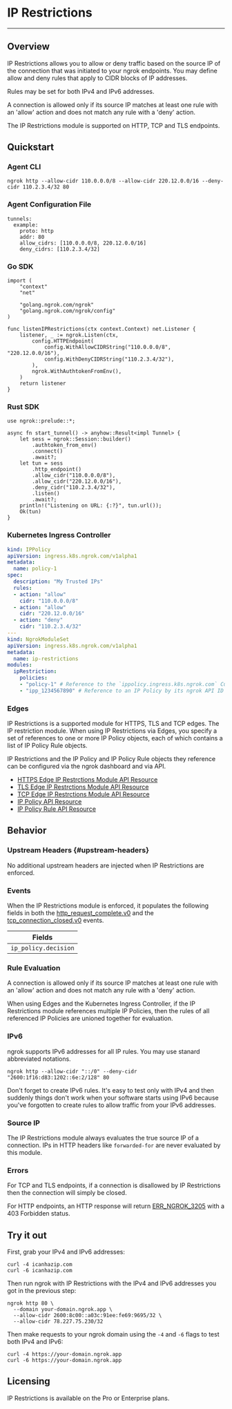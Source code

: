 # IP Restrictions
----------------

## Overview

IP Restrictions allows you to allow or deny traffic based on the source IP of
the connection that was initiated to your ngrok endpoints. You may define allow
and deny rules that apply to CIDR blocks of IP addresses.

Rules may be set for both IPv4 and IPv6 addresses.

A connection is allowed only if its source IP matches at least one rule with an
'allow' action and does not match any rule with a 'deny' action.

The IP Restrictions module is supported on HTTP, TCP and TLS endpoints.

## Quickstart

### Agent CLI

```
ngrok http --allow-cidr 110.0.0.0/8 --allow-cidr 220.12.0.0/16 --deny-cidr 110.2.3.4/32 80
```

### Agent Configuration File

```
tunnels:
  example:
    proto: http
    addr: 80
    allow_cidrs: [110.0.0.0/8, 220.12.0.0/16]
    deny_cidrs: [110.2.3.4/32]
```

### Go SDK

```
import (
	"context"
	"net"

	"golang.ngrok.com/ngrok"
	"golang.ngrok.com/ngrok/config"
)

func listenIPRestrictions(ctx context.Context) net.Listener {
	listener, _ := ngrok.Listen(ctx,
		config.HTTPEndpoint(
			config.WithAllowCIDRString("110.0.0.0/8", "220.12.0.0/16"),
			config.WithDenyCIDRString("110.2.3.4/32"),
		),
		ngrok.WithAuthtokenFromEnv(),
	)
	return listener
}
```

### Rust SDK

```
use ngrok::prelude::*;

async fn start_tunnel() -> anyhow::Result<impl Tunnel> {
    let sess = ngrok::Session::builder()
        .authtoken_from_env()
        .connect()
        .await?;
    let tun = sess
        .http_endpoint()
        .allow_cidr("110.0.0.0/8"),
        .allow_cidr("220.12.0.0/16"),
        .deny_cidr("110.2.3.4/32"),
        .listen()
        .await?;
    println!("Listening on URL: {:?}", tun.url());
    Ok(tun)
}
```

### Kubernetes Ingress Controller

```yaml
kind: IPPolicy
apiVersion: ingress.k8s.ngrok.com/v1alpha1
metadata:
  name: policy-1
spec:
  description: "My Trusted IPs"
  rules:
  - action: "allow"
    cidr: "110.0.0.0/8"
  - action: "allow"
    cidr: "220.12.0.0/16"
  - action: "deny"
    cidr: "110.2.3.4/32"
---
kind: NgrokModuleSet
apiVersion: ingress.k8s.ngrok.com/v1alpha1
metadata:
  name: ip-restrictions
modules:
  ipRestriction:
    policies:
    - "policy-1" # Reference to the `ippolicy.ingress.k8s.ngrok.com` Custom Resource above
    - "ipp_1234567890" # Reference to an IP Policy by its ngrok API ID
```


### Edges

IP Restrictions is a supported module for HTTPS, TLS and TCP edges. The IP
restriction module. When using IP Restrictions via Edges, you specify a set of
references to one or more IP Policy objects, each of which contains a list of
IP Policy Rule objects.

IP Restrictions and the IP Policy and IP Policy Rule objects they reference can
be configured via the ngrok dashboard and via API.

- [HTTPS Edge IP Restrctions Module API Resource](/api/resources/https-edge-route-ip-restriction-module/)
- [TLS Edge IP Restrctions Module API Resource](/api/resources/tls-edge-ip-restriction-module/)
- [TCP Edge IP Restrctions Module API Resource](/api/resources/tcp-edge-ip-restriction-module/)
- [IP Policy API Resource](/api/resources/ip-policies/)
- [IP Policy Rule API Resource](/api/resources/ip-policy-rules/)

## Behavior

### Upstream Headers {#upstream-headers}

No additional upstream headers are injected when IP Restrictions are enforced.

### Events

When the IP Restrictions module is enforced, it populates the following fields
in both the
[http\_request\_complete.v0](/events/reference/#http-request-complete) and the
[tcp\_connection\_closed.v0](/events/reference/#tcp-connection-closed) events.

| Fields |
| ------ |
| `ip_policy.decision` |

### Rule Evaluation

A connection is allowed only if its source IP matches at least one rule with an
'allow' action and does not match any rule with a 'deny' action.

When using Edges and the Kubernetes Ingress Controller, if the IP Restrictions
module references multiple IP Policies, then the rules of all referenced IP
Policies are unioned together for evaluation.

### IPv6

ngrok supports IPv6 addresses for all IP rules. You may use stanard abbreviated
notations.

```
ngrok http --allow-cidr "::/0" --deny-cidr "2600:1f16:d83:1202::6e:2/128" 80
```

Don't forget to create IPv6 rules. It's easy to test only with IPv4 and then
suddenly things don't work when your software starts using IPv6 because you've
forgotten to create rules to allow traffic from your IPv6 addresses.

### Source IP

The IP Restrictions module always evaluates the true source IP of a connection.
IPs in HTTP headers like `forwarded-for` are never evaluated by this module.

### Errors

For TCP and TLS endpoints, if a connection is disallowed by IP Restrictions
then the connection will simply be closed.

For HTTP endpoints, an HTTP response will return
[ERR\_NGROK\_3205](/errors/err_ngrok_3205/) with a 403 Forbidden status.

## Try it out

First, grab your IPv4 and IPv6 addresses:

```
curl -4 icanhazip.com
curl -6 icanhazip.com
```

Then run ngrok with IP Restrictions with the IPv4 and IPv6 addresses you got in the previous step:

```
ngrok http 80 \
  --domain your-domain.ngrok.app \
  --allow-cidr 2600:8c00::a03c:91ee:fe69:9695/32 \
  --allow-cidr 78.227.75.230/32
```

Then make requests to your ngrok domain using the `-4` and `-6` flags to test both IPv4 and IPv6:

```
curl -4 https://your-domain.ngrok.app
curl -6 https://your-domain.ngrok.app
```

## Licensing

IP Restrictions is available on the Pro or Enterprise plans.
